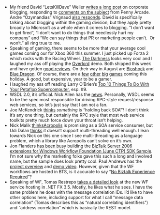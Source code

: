 -   My friend David “LetsKillDave” Weller [writes a long
    post](http://feeds.feedburner.com/~r/LetsKillDave/~3/128471126/penny-arcade-s-jerry-quot-tycho-quot-holkins-gripes-about-microsoft-blogging-i-respond.aspx)
    on corporate blogging, responding to [comments on the
    subject](http://www.penny-arcade.com/2007/06/27#1182927600) from
    Penny Arcade. Andre “Ozymandias” Vrignaud [also
    responds](http://ozymandias.com/archive/2007/06/27/Penny-Arcade-on-Microsoft-Bloggers.aspx).
    David is specifically talking about blogging within the gaming
    division, but they apply pretty broadly to Microsoft as a whole when
    it comes to blogging. “I don’t want to get fired”, “I don’t want to
    do things that needlessly hurt my company” and “We can say things
    that PR or marketing people can’t.  Or won’t.” all ring true to me.
-   Speaking of gaming, there seems to be more that your average cool
    games coming our for Xbox 360 this summer. I just picked up Forza 2
    which rocks with the Racing Wheel. [The
    Darkness](http://www.xbox.com/games/thedarkness/) looks very cool
    and I laughed my ass off playing the
    [Overlord](http://www.xbox.com/games/overlord) demo. Both shipped
    this week and have gotten [good
    reviews](http://www.metacritic.com/games/xbox360/). On their way in
    August are [Bioshock](http://www.xbox.com/games/bioshock/) and [Blue
    Dragon](http://www.xbox.com/games/bluedragonxbox360/). Of course,
    there are a
    [few](http://www.xbox.com/games/grandtheftautoiv/)
    [other](http://www.xbox.com/games/assassinscreed/)
    [big](http://www.xbox.com/games/halo3)
    [games](http://www.xbox.com/games/masseffect/)
    coming this holiday. A good, but expensive, year to be a gamer.
-   I laughed my ass off reading Larry O’Brien’s [Top 10 Things To Do
    With Your Petaflop
    Supercomputer](http://www.knowing.net/PermaLink,guid,0447726e-8ac1-46b2-8cf5-22afb7eb3cc5.aspx),
    esp. \#9.
-   WSDL 2.0, it’s official. Nick Allen has the
    [news](http://blogs.msdn.com/drnick/archive/2007/06/28/wsdl-2-0-completed.aspx).
    Personally, WSDL seems to be the spec most responsible for driving
    RPC-style request/response web services, so let’s just say that I am
    not a fan.  
-   Joe McKendrick
    [thinks](http://blogs.zdnet.com/service-oriented/?p=905) *something*
    is “holding back SOA”? I don’t think it’s any one thing, but
    certainly the RPC style that most web service toolkits pretty much
    force down your throat isn’t helping.
-   Nick Malik
    [thinks](http://udidahan.weblogs.us/2007/06/27/cab-and-acropolis-of-little-help-for-soa-interactions/)[Acropolis](http://windowsclient.net/acropolis/)
    is promising as a SOA service consumer, but Udi Dalan
    [thinks](http://udidahan.weblogs.us/2007/06/27/cab-and-acropolis-of-little-help-for-soa-interactions/http://udidahan.weblogs.us/2007/06/27/cab-and-acropolis-of-little-help-for-soa-interactions/)
    it doesn’t support multi-threading well enough. I lean towards Nick
    on this one since I see multi-threading as a language problem, which
    a library like Acropolis can’t solve on it’s own.
-   Jon Flanders [has been
    busy](http://www.masteringbiztalk.com/blogs/jon/PermaLink,guid,01a499d4-9aa3-4902-bafd-fae03cb89d13.aspx)
    building the [BizTalk Server 2006 extensions for Windows Workflow
    Foundation (June CTP) SDK
    Sample](https://connect.microsoft.com/site/sitehome.aspx?SiteID=437).
    I’m not sure why the marketing folks gave this such a long and
    involved name, but the sample does look pretty cool. Paul Andrews
    has the [project
    overview](http://blogs.msdn.com/pandrew/archive/2007/06/04/biztalk-adapter-for-windows-workflow-foundation-sample-june-2007-ctp.aspx)
    and [demo video](http://go.microsoft.com/?linkid=6902574). However,
    given that the WF workflows are hosted in BTS, is it accurate to say
    “[No Biztalk Experience
    Required](http://blogs.msdn.com/pandrew/archive/2007/06/27/no-biztalk-experience-required.aspx)“?
-   Speaking of WF, Tomas Restrepo [takes a detailed
    look](http://www.winterdom.com/weblog/2007/06/28/WorkflowServicesInOrcas.aspx)
    at the new WF service hosting in .NET FX 3.5. Mostly, he likes what
    he sees. I have the same problem he does with the message
    correlation IDs. I’d like to have other options here, including
    support for what I call “message data correlation” (Tomas describes
    this as “natural correlating identifiers”) and “address correlation”
    which is basically the REST model.

